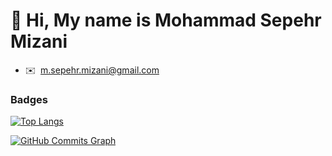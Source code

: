 👋 Hi, My name is Mohammad Sepehr Mizani
===============================


* ✉️  [m.sepehr.mizani@gmail.com](mailto:m.sepehr.mizani@gmail.com)



### Badges

[![Top Langs](https://github-readme-stats.vercel.app/api/top-langs/?username=sepehrmizani&count_private=true&title_color=37DF31&text_color=45b5ff&icon_color=84cc16&bg_color=000000&hide_border=true&locale=en&custom_title=Top%20%Languages&hide=hack,scss,sass,css,html&langs_count=10)](https://github.com/anuraghazra/github-readme-stats)


<a href="http://www.github.com/Reza-Javadpour"><img src="https://activity-graph.herokuapp.com/graph?username=sepehrmizani&&theme=chartreuse-dark&area=true&hide_border=true&custom_title=GitHub%20Commits%20Graph" alt="GitHub Commits Graph" /></a>



<div style="text-align: center;"> <img src="https://github-readme-stats.vercel.app/api?username=sepehrmizani&count_private=true&show_icons=true&count_private=true&theme=dark&include_all_commits=true" alt=""> </div>
<!--
**sepehrmizani/sepehrmizani** is a ✨ _special_ ✨ repository because its `README.md` (this file) appears on your GitHub profile.

Here are some ideas to get you started:

- 🔭 I’m currently working on ...
- 🌱 I’m currently learning ...
- 👯 I’m looking to collaborate on ...
- 🤔 I’m looking for help with ...
- 💬 Ask me about ...
- 📫 How to reach me: ...
- 😄 Pronouns: ...
- ⚡ Fun fact: ...
-->
